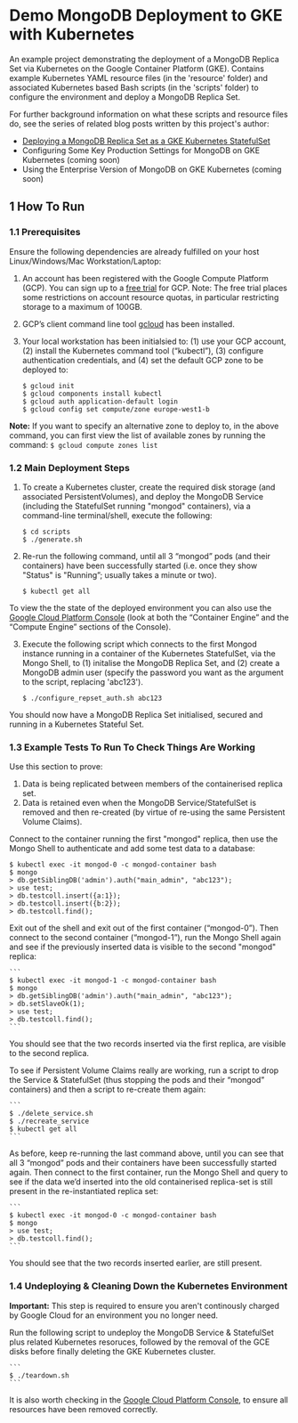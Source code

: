 # Demo MongoDB Deployment to GKE with Kubernetes

An example project demonstrating the deployment of a MongoDB Replica Set via Kubernetes on the Google Container Platform (GKE). Contains example Kubernetes YAML resource files (in the 'resource' folder) and associated Kubernetes based Bash scripts (in the 'scripts' folder) to configure the environment and deploy a MongoDB Replica Set.

For further background information on what these scripts and resource files do, see the series of related blog posts written by this project's author:

* [Deploying a MongoDB Replica Set as a GKE Kubernetes StatefulSet](http://todo)
* Configuring Some Key Production Settings for MongoDB on GKE Kubernetes (coming soon)
* Using the Enterprise Version of MongoDB on GKE Kubernetes (coming soon)

## 1  How To Run

### 1.1 Prerequisites

Ensure the following dependencies are already fulfilled on your host Linux/Windows/Mac Workstation/Laptop:

1. An account has been registered with the Google Compute Platform (GCP). You can sign up to a [free trial](https://cloud.google.com/free/) for GCP. Note: The free trial places some restrictions on account resource quotas, in particular restricting storage to a maximum of 100GB.
2. GCP’s client command line tool [gcloud](https://cloud.google.com/sdk/docs/quickstarts) has been installed. 
3. Your local workstation has been initialsied to: (1) use your GCP account, (2) install the Kubernetes command tool (“kubectl”), (3) configure authentication credentials, and (4) set the default GCP zone to be deployed to:

    ```
    $ gcloud init
    $ gcloud components install kubectl
    $ gcloud auth application-default login
    $ gcloud config set compute/zone europe-west1-b
    ```

**Note:** If you want to specify an alternative zone to deploy to, in the above command, you can first view the list of available zones by running the command: `$ gcloud compute zones list`

### 1.2 Main Deployment Steps 

1. To create a Kubernetes cluster, create the required disk storage (and associated PersistentVolumes), and deploy the MongoDB Service (including the StatefulSet running "mongod" containers), via a command-line terminal/shell, execute the following:

    ```
    $ cd scripts
    $ ./generate.sh
    ```

2. Re-run the following command, until all 3 “mongod” pods (and their containers) have been successfully started (i.e. once they show "Status" is "Running”; usually takes a minute or two).

    ```
    $ kubectl get all
    ```

To view the the state of the deployed environment you can also use the [Google Cloud Platform Console](https://console.cloud.google.com) (look at both the “Container Engine” and the “Compute Engine” sections of the Console).

3. Execute the following script which connects to the first Mongod instance running in a container of the Kubernetes StatefulSet, via the Mongo Shell, to (1) initalise the MongoDB Replica Set, and (2) create a MongoDB admin user (specify the password you want as the argument to the script, replacing 'abc123').

    ```
    $ ./configure_repset_auth.sh abc123
    ```

You should now have a MongoDB Replica Set initialised, secured and running in a Kubernetes Stateful Set.

### 1.3 Example Tests To Run To Check Things Are Working

Use this section to prove:

1. Data is being replicated between members of the containerised replica set.
2. Data is retained even when the MongoDB Service/StatefulSet is removed and then re-created (by virtue of re-using the same Persistent Volume Claims).

Connect to the container running the first "mongod" replica, then use the Mongo Shell to authenticate and add some test data to a database:

    $ kubectl exec -it mongod-0 -c mongod-container bash
    $ mongo
    > db.getSiblingDB('admin').auth("main_admin", "abc123");
    > use test;
    > db.testcoll.insert({a:1});
    > db.testcoll.insert({b:2});
    > db.testcoll.find();
    
Exit out of the shell and exit out of the first container (“mongod-0”). Then connect to the second container (“mongod-1”), run the Mongo Shell again and see if the previously inserted data is visible to the second "mongod" replica:

    ```
    $ kubectl exec -it mongod-1 -c mongod-container bash
    $ mongo
    > db.getSiblingDB('admin').auth("main_admin", "abc123");
    > db.setSlaveOk(1);
    > use test;
    > db.testcoll.find();
    ```

You should see that the two records inserted via the first replica, are visible to the second replica.

To see if Persistent Volume Claims really are working, run a script to drop the Service & StatefulSet (thus stopping the pods and their “mongod” containers) and then a script to re-create them again:

    ```
    $ ./delete_service.sh
    $ ./recreate_service
    $ kubectl get all
    ```

As before, keep re-running the last command above, until you can see that all 3 “mongod” pods and their containers have been successfully started again. Then connect to the first container, run the Mongo Shell and query to see if the data we’d inserted into the old containerised replica-set is still present in the re-instantiated replica set:

    ```
    $ kubectl exec -it mongod-0 -c mongod-container bash
    $ mongo
    > use test;
    > db.testcoll.find();
    ```

You should see that the two records inserted earlier, are still present.

### 1.4 Undeploying & Cleaning Down the Kubernetes Environment

**Important:** This step is required to ensure you aren't continously charged by Google Cloud for an environment you no longer need.

Run the following script to undeploy the MongoDB Service & StatefulSet plus related Kubernetes resoruces, followed by the removal of the GCE disks before finally deleting the GKE Kubernetes cluster.

    ```
    $ ./teardown.sh
    ```

It is also worth checking in the [Google Cloud Platform Console](https://console.cloud.google.com), to ensure all resources have been removed correctly.

